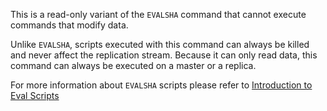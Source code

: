 This is a read-only variant of the `EVALSHA` command that cannot execute commands that modify data.

Unlike `EVALSHA`, scripts executed with this command can always be killed and never affect the replication stream.
Because it can only read data, this command can always be executed on a master or a replica.

For more information about `EVALSHA` scripts please refer to [Introduction to Eval Scripts](/topics/evalintro)
